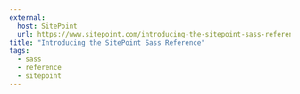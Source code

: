 ```yaml
---
external:
  host: SitePoint
  url: https://www.sitepoint.com/introducing-the-sitepoint-sass-reference/
title: "Introducing the SitePoint Sass Reference"
tags:
  - sass
  - reference
  - sitepoint
---
```


